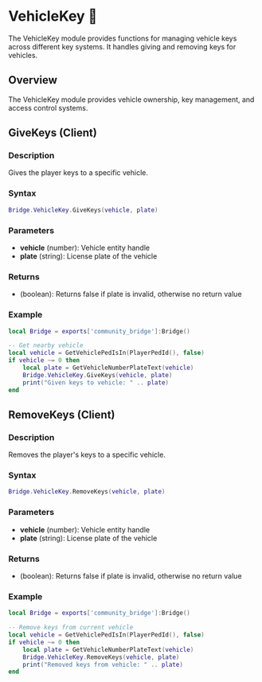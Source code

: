 # VehicleKey 🔑

<!--META
nav: true
toc: true
description: The VehicleKey module provides functions for managing vehicle keys across different key systems. It handles giving and removing keys for vehicles.
-->

The VehicleKey module provides functions for managing vehicle keys across different key systems. It handles giving and removing keys for vehicles.

## Overview

The VehicleKey module provides vehicle ownership, key management, and access control systems.

## GiveKeys (Client)

### Description
Gives the player keys to a specific vehicle.

### Syntax
```lua
Bridge.VehicleKey.GiveKeys(vehicle, plate)
```

### Parameters
- **vehicle** (number): Vehicle entity handle
- **plate** (string): License plate of the vehicle

### Returns
- (boolean): Returns false if plate is invalid, otherwise no return value

### Example
```lua
local Bridge = exports['community_bridge']:Bridge()

-- Get nearby vehicle
local vehicle = GetVehiclePedIsIn(PlayerPedId(), false)
if vehicle ~= 0 then
    local plate = GetVehicleNumberPlateText(vehicle)
    Bridge.VehicleKey.GiveKeys(vehicle, plate)
    print("Given keys to vehicle: " .. plate)
end
```

## RemoveKeys (Client)

### Description
Removes the player's keys to a specific vehicle.

### Syntax
```lua
Bridge.VehicleKey.RemoveKeys(vehicle, plate)
```

### Parameters
- **vehicle** (number): Vehicle entity handle
- **plate** (string): License plate of the vehicle

### Returns
- (boolean): Returns false if plate is invalid, otherwise no return value

### Example
```lua
local Bridge = exports['community_bridge']:Bridge()

-- Remove keys from current vehicle
local vehicle = GetVehiclePedIsIn(PlayerPedId(), false)
if vehicle ~= 0 then
    local plate = GetVehicleNumberPlateText(vehicle)
    Bridge.VehicleKey.RemoveKeys(vehicle, plate)
    print("Removed keys from vehicle: " .. plate)
end
```

